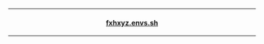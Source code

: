 <hr />
  <div align="center">
    <h4>
      <a href="https://fxhxyz.vercel.app/">fxhxyz.envs.sh</a>
    </h4>
  </div>
<hr />
